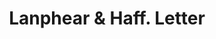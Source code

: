 ---
doi: 10.7916/D8B00H1S
date_other: '1880'
date_other_textual: 1880-1889
form: correspondence
genre:
- Letters (correspondence)
name:
- Lanphear & Haff
object_in_context_url: https://biggert.cul.columbia.edu/items/view/ave_biggert_01674
subject_hierarchical_geographic:
- New York, New York, United States
subject_name:
- Lanphear & Haff
title: Lanphear & Haff. Letter
sort_title: Lanphear & Haff. Letter
call_number: ave_biggert_01674
coordinates:
- 40.71277777777778,-74.00583333333333
pid: ave_biggert_01674
identifiers: ave_biggert_01674
permalink: /biggert/ave_biggert_01674/
layout: iiif-image-page
---